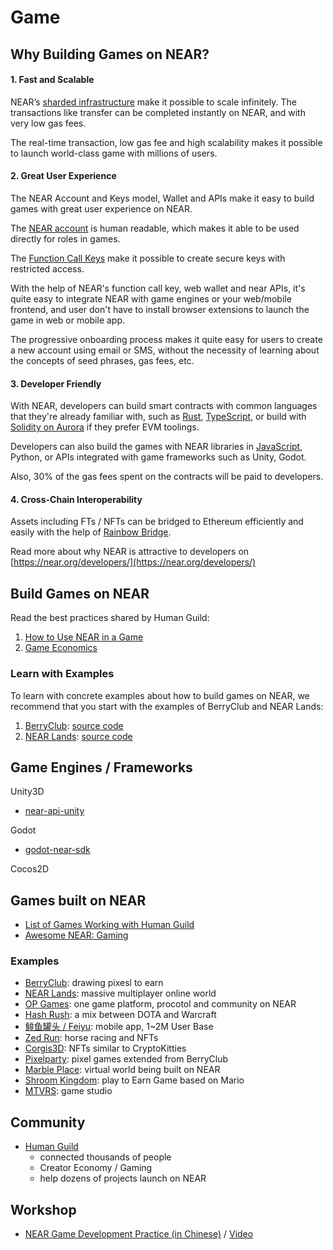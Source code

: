 # Game

## Why Building Games on NEAR?

#### 1. Fast and Scalable

NEAR’s [sharded infrastructure](https://near.org/papers/nightshade/) make it possible to scale infinitely. The transactions like transfer can be completed instantly on NEAR, and with very low gas fees.

The real-time transaction, low gas fee and high scalability makes it possible to launch world-class game with millions of users.

#### 2. Great User Experience

The NEAR Account and Keys model, Wallet and APIs make it easy to build games with great user experience on NEAR.

The [NEAR account](https://docs.near.org/docs/concepts/account) is human readable, which makes it able to be used directly for roles in games.

The [Function Call Keys](https://docs.near.org/docs/concepts/account#function-call-keys) make it possible to create secure keys with restricted access.

With the help of NEAR's function call key, web wallet and near APIs, it's quite easy to integrate NEAR with game engines or your web/mobile frontend, and user don't have to install browser extensions to launch the game in web or mobile app.

The progressive onboarding process makes it quite easy for users to create a new account using email or SMS, without the necessity of learning about the concepts of seed phrases, gas fees, etc.

#### 3. Developer Friendly

With NEAR, developers can build smart contracts with common languages that they're already familiar with, such as [Rust](https://docs.near.org/docs/develop/contracts/rust/intro), [TypeScript](https://docs.near.org/docs/develop/contracts/as/intro), or build with [Solidity on Aurora](https://docs.near.org/docs/develop/eth/evm) if they prefer EVM toolings.

Developers can also build the games with NEAR libraries in [JavaScript](https://docs.near.org/docs/develop/front-end/near-api-js), Python, or APIs integrated with game frameworks such as Unity, Godot.

Also, 30% of the gas fees spent on the contracts will be paid to developers.

#### 4. Cross-Chain Interoperability

Assets including FTs / NFTs can be bridged to Ethereum efficiently and easily with the help of [Rainbow Bridge](https://near.org/bridge/).


Read more about why NEAR is attractive to developers on [https://near.org/developers/](https://near.org/developers/)


## Build Games on NEAR

Read the best practices shared by Human Guild:

1. [How to Use NEAR in a Game](https://github.com/vgrichina/near-lands/blob/main/HOWTO.md)
2. [Game Economics](https://github.com/vgrichina/near-lands/blob/main/GAME-ECONOMIES.md)


### Learn with Examples

To learn with concrete examples about how to build games on NEAR, we recommend that you start with the examples of BerryClub and NEAR Lands:

1. [BerryClub](https://berryclub.io/): [source code](https://github.com/evgenykuzyakov/berryclub)
2. [NEAR Lands](https://lands.near.page/): [source code](https://github.com/vgrichina/near-lands)



## Game Engines / Frameworks

Unity3D

- [near-api-unity](https://github.com/near/near-api-unity)

Godot

- [godot-near-sdk](https://github.com/svntax/godot-near-sdk)

Cocos2D



## Games built on NEAR

- [List of Games Working with Human Guild](https://www.dropbox.com/s/ucxm8m7xg8n9ra1/Human%20Guild%20Projects%20%28Aug%2721%29.pdf?dl=0)
- [Awesome NEAR: Gaming](https://awesomenear.com/categories/gaming/)

### Examples

- [BerryClub](https://berryclub.io/): drawing pixesl to earn
- [NEAR Lands](https://lands.near.page/): massive multiplayer online world
- [OP Games](https://opgames.org/): one game platform, procotol and community on NEAR
- [Hash Rush](https://hashrush.com/): a mix between DOTA and Warcraft
- [鲱鱼罐头 / Feiyu](https://www.fygtapp.com/): mobile app, 1~2M User Base
- [Zed Run](https://zed.run/): horse racing and NFTs
- [Corgis3D](https://corgis3d.com/): NFTs similar to CryptoKitties
- [Pixelparty](https://pixelparty.pixeldapps.co/): pixel games extended from BerryClub
- [Marble Place](https://marble.place/): virtual world being built on NEAR
- [Shroom Kingdom](https://shroomkingdom.net/): play to Earn Game based on Mario
- [MTVRS](https://www.mtvrs.app/): game studio

## Community

- [Human Guild](https://humanguild.io/)
    - connected thousands of people
    - Creator Economy / Gaming
    - help dozens of projects launch on NEAR

## Workshop

- [NEAR Game Development Practice (in Chinese)](https://github.com/near-x/ncd-cn/raw/master/cohorts/ncd-cn-2/slides/NEAR%20%E8%AE%A4%E8%AF%81%E5%BC%80%E5%8F%91%E8%80%85%EF%BC%889%EF%BC%89%EF%BC%9ANEAR%20%E6%B8%B8%E6%88%8F%E5%BC%80%E5%8F%91%E5%AE%9E%E8%B7%B5.pdf) / [Video](https://www.bilibili.com/video/BV1ZU4y1A7RV)